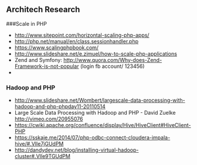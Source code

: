 ## Architech Research

###Scale in PHP

- http://www.sitepoint.com/horizontal-scaling-php-apps/
- http://php.net/manual/en/class.sessionhandler.php
- https://www.scalingphpbook.com/
- http://www.slideshare.net/e.zimuel/how-to-scale-php-applications
- Zend and Symfony: http://www.quora.com/Why-does-Zend-Framework-is-not-popular (login fb account/ 123456)
- 
### Hadoop and PHP

- http://www.slideshare.net/Wombert/largescale-data-processing-with-hadoop-and-php-phpday11-20110514
- Large Scale Data Processing with Hadoop and PHP - David Zuelke http://vimeo.com/20955076
- https://cwiki.apache.org/confluence/display/Hive/HiveClient#HiveClient-PHP
- https://sskaje.me/2014/07/php-odbc-connect-cloudera-impala-hive/#.VIle7jGUdPM
- http://dandydev.net/blog/installing-virtual-hadoop-cluster#.VIle9TGUdPM
